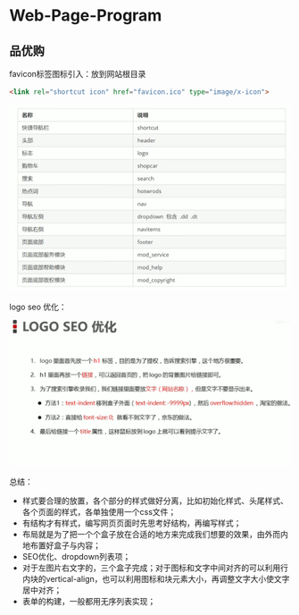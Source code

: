 #  Web-Page-Program

## 品优购

favicon标签图标引入：放到网站根目录

```html
<link rel="shortcut icon" href="favicon.ico" type="image/x-icon">
```

![](image/item_name.png)

logo seo 优化：

![](image/logoseo.png)

总结：

- 样式要合理的放置，各个部分的样式做好分离，比如初始化样式、头尾样式、各个页面的样式，各单独使用一个css文件；
- 有结构才有样式，编写网页页面时先思考好结构，再编写样式；
- 布局就是为了把一个个盒子放在合适的地方来完成我们想要的效果，由外而内地布置好盒子与内容；
- SEO优化、dropdown列表项；
- 对于左图片右文字的，三个盒子完成；对于图标和文字中间对齐的可以利用行内块的vertical-align，也可以利用图标和块元素大小，再调整文字大小使文字居中对齐；
- 表单的构建，一般都用无序列表实现；
